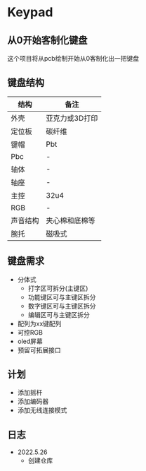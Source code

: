 # Keypad
## 从0开始客制化键盘  
这个项目将从pcb绘制开始从0客制化出一把键盘  
## 键盘结构  
|  结构   | 备注  |
|  ----  | ----  |
| 外壳  | 亚克力或3D打印 |
| 定位板  | 碳纤维 |
| 键帽  | Pbt |
| Pbc  | - |
| 轴体  | - |
| 轴座  | - |
| 主控  | 32u4 |
| RGB  | - |
| 声音结构  | 夹心棉和底棉等 |
| 腕托  | 磁吸式 |
## 键盘需求  
- 分体式  
    - 打字区可拆分(主键区)  
    - 功能键区可与主键区拆分  
    - 数字键区可与主键区拆分  
    - 编辑区可与主键区拆分  
- 配列为xx键配列  
- 可控RGB  
- oled屏幕  
- 预留可拓展接口  
## 计划  
- 添加摇杆  
- 添加编码器  
- 添加无线连接模式  
## 日志  
- 2022.5.26  
    - 创建仓库
    
